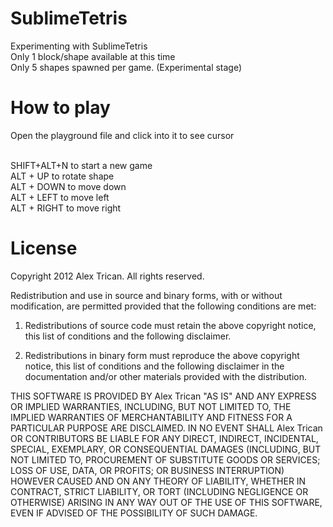 SublimeTetris
==========================
Experimenting with SublimeTetris<br />
Only 1 block/shape available at this time<br />
Only 5 shapes spawned per game. (Experimental stage)<br /> 

How to play
============
Open the playground file and click into it to see cursor<br /><br />

SHIFT+ALT+N to start a new game<br />
ALT + UP to rotate shape<br />
ALT + DOWN to move down<br />
ALT + LEFT to move left<br />
ALT + RIGHT to move right<br />

License
=======
Copyright 2012 Alex Trican. All rights reserved.

Redistribution and use in source and binary forms, with or without
modification, are permitted provided that the following conditions are met:

1. Redistributions of source code must retain the above copyright notice, this
   list of conditions and the following disclaimer.

2. Redistributions in binary form must reproduce the above copyright notice,
   this list of conditions and the following disclaimer in the documentation
   and/or other materials provided with the distribution.

THIS SOFTWARE IS PROVIDED BY Alex Trican "AS IS" AND ANY EXPRESS OR IMPLIED
WARRANTIES, INCLUDING, BUT NOT LIMITED TO, THE IMPLIED WARRANTIES OF
MERCHANTABILITY AND FITNESS FOR A PARTICULAR PURPOSE ARE DISCLAIMED. IN NO
EVENT SHALL Alex Trican OR CONTRIBUTORS BE LIABLE FOR ANY DIRECT, INDIRECT,
INCIDENTAL, SPECIAL, EXEMPLARY, OR CONSEQUENTIAL DAMAGES (INCLUDING, BUT NOT
LIMITED TO, PROCUREMENT OF SUBSTITUTE GOODS OR SERVICES; LOSS OF USE, DATA, OR
PROFITS; OR BUSINESS INTERRUPTION) HOWEVER CAUSED AND ON ANY THEORY OF
LIABILITY, WHETHER IN CONTRACT, STRICT LIABILITY, OR TORT (INCLUDING NEGLIGENCE
OR OTHERWISE) ARISING IN ANY WAY OUT OF THE USE OF THIS SOFTWARE, EVEN IF
ADVISED OF THE POSSIBILITY OF SUCH DAMAGE.